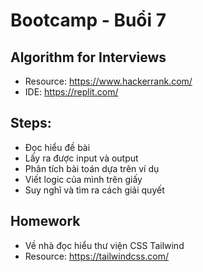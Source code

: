 # Bootcamp - Buổi 7

## Algorithm for Interviews

- Resource: https://www.hackerrank.com/
- IDE: https://replit.com/

## Steps:

- Đọc hiểu đề bài
- Lấy ra được input và output
- Phân tích bài toán dựa trên ví dụ
- Viết logic của mình trên giấy
- Suy nghĩ và tìm ra cách giải quyết

## Homework

- Về nhà đọc hiểu thư viện CSS Tailwind
- Resource: https://tailwindcss.com/

